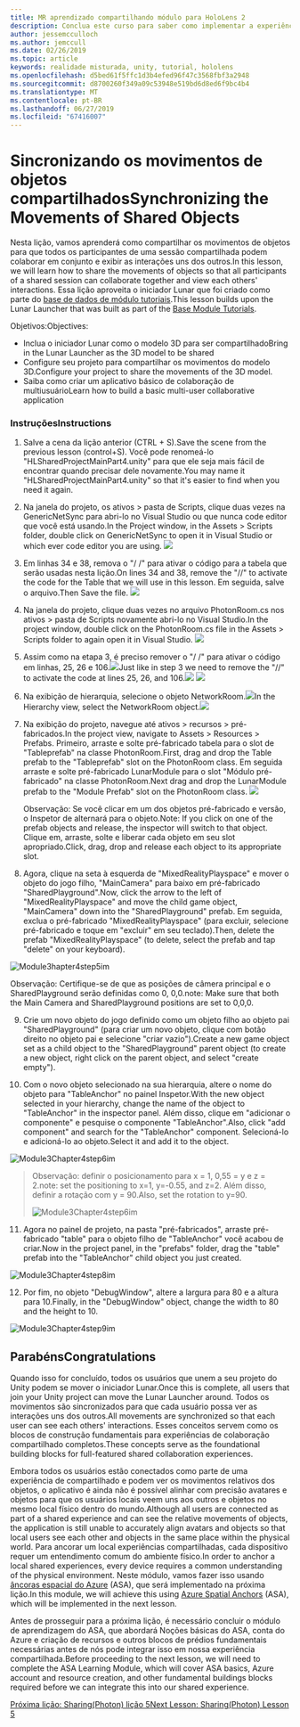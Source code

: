 ```yaml
---
title: MR aprendizado compartilhando módulo para HoloLens 2
description: Conclua este curso para saber como implementar a experiências compartilhadas com vários usuários dentro de um aplicativo de 2 HoloLens.
author: jessemcculloch
ms.author: jemccull
ms.date: 02/26/2019
ms.topic: article
keywords: realidade misturada, unity, tutorial, hololens
ms.openlocfilehash: d5bed61f5ffc1d3b4efed96f47c3568fbf3a2948
ms.sourcegitcommit: d8700260f349a09c53948e519bd6d8ed6f9bc4b4
ms.translationtype: MT
ms.contentlocale: pt-BR
ms.lasthandoff: 06/27/2019
ms.locfileid: "67416007"
---
```

# <a name="synchronizing-the-movements-of-shared-objects"></a><span data-ttu-id="c49c3-104">Sincronizando os movimentos de objetos compartilhados</span><span class="sxs-lookup"><span data-stu-id="c49c3-104">Synchronizing the Movements of Shared Objects</span></span>

<span data-ttu-id="c49c3-105">Nesta lição, vamos aprenderá como compartilhar os movimentos de objetos para que todos os participantes de uma sessão compartilhada podem colaborar em conjunto e exibir as interações uns dos outros.</span><span class="sxs-lookup"><span data-stu-id="c49c3-105">In this lesson, we will learn how to share the movements of objects so that all participants of a shared session can collaborate together and view each others' interactions.</span></span> <span data-ttu-id="c49c3-106">Essa lição aproveita o iniciador Lunar que foi criado como parte do [base de dados de módulo tutoriais](mrlearning-base.md).</span><span class="sxs-lookup"><span data-stu-id="c49c3-106">This lesson builds upon the Lunar Launcher that was built as part of the [Base Module Tutorials](mrlearning-base.md).</span></span>

<span data-ttu-id="c49c3-107">Objetivos:</span><span class="sxs-lookup"><span data-stu-id="c49c3-107">Objectives:</span></span>

- <span data-ttu-id="c49c3-108">Inclua o iniciador Lunar como o modelo 3D para ser compartilhado</span><span class="sxs-lookup"><span data-stu-id="c49c3-108">Bring in the Lunar Launcher as the 3D model to be shared</span></span>
- <span data-ttu-id="c49c3-109">Configure seu projeto para compartilhar os movimentos do modelo 3D.</span><span class="sxs-lookup"><span data-stu-id="c49c3-109">Configure your project to share the movements of the 3D model.</span></span>
- <span data-ttu-id="c49c3-110">Saiba como criar um aplicativo básico de colaboração de multiusuário</span><span class="sxs-lookup"><span data-stu-id="c49c3-110">Learn how to build a basic multi-user collaborative application</span></span>

### <a name="instructions"></a><span data-ttu-id="c49c3-111">Instruções</span><span class="sxs-lookup"><span data-stu-id="c49c3-111">Instructions</span></span>

1. <span data-ttu-id="c49c3-112">Salve a cena da lição anterior (CTRL + S).</span><span class="sxs-lookup"><span data-stu-id="c49c3-112">Save the scene from the previous lesson (control+S).</span></span> <span data-ttu-id="c49c3-113">Você pode renomeá-lo "HLSharedProjectMainPart4.unity" para que ele seja mais fácil de encontrar quando precisar dele novamente.</span><span class="sxs-lookup"><span data-stu-id="c49c3-113">You may name it "HLSharedProjectMainPart4.unity" so that it's easier to find when you need it again.</span></span>

2. <span data-ttu-id="c49c3-114">Na janela do projeto, os ativos > pasta de Scripts, clique duas vezes na GenericNetSync para abri-lo no Visual Studio ou que nunca code editor que você está usando.</span><span class="sxs-lookup"><span data-stu-id="c49c3-114">In the Project window, in the Assets > Scripts folder, double click on GenericNetSync to open it in Visual Studio or which ever code editor you are using.</span></span>  ![](images/module3chapter4updatestep2.png)

3. <span data-ttu-id="c49c3-115">Em linhas 34 e 38, remova o "/ /" para ativar o código para a tabela que serão usadas nesta lição.</span><span class="sxs-lookup"><span data-stu-id="c49c3-115">On lines 34 and 38, remove the "//" to activate the code for the Table that we will use in this lesson.</span></span>  <span data-ttu-id="c49c3-116">Em seguida, salve o arquivo.</span><span class="sxs-lookup"><span data-stu-id="c49c3-116">Then Save the file.</span></span> ![](images/module3chapter4updatestep3.png)

4. <span data-ttu-id="c49c3-117">Na janela do projeto, clique duas vezes no arquivo PhotonRoom.cs nos ativos > pasta de Scripts novamente abri-lo no Visual Studio.</span><span class="sxs-lookup"><span data-stu-id="c49c3-117">In the project window, double click on the PhotonRoom.cs file in the Assets > Scripts folder to again open it in Visual Studio.</span></span> ![](images/module3chapter4updatestep4.png)

5. <span data-ttu-id="c49c3-118">Assim como na etapa 3, é preciso remover o "/ /" para ativar o código em linhas, 25, 26 e 106.![](images/module3chapter4updatestep5a.png)</span><span class="sxs-lookup"><span data-stu-id="c49c3-118">Just like in step 3 we need to remove the "//" to activate the code at lines 25, 26, and 106.![](images/module3chapter4updatestep5a.png)</span></span> ![](images/module3chapter4updatestep5b.png)

6. <span data-ttu-id="c49c3-119">Na exibição de hierarquia, selecione o objeto NetworkRoom.![](images/module3chapter4updatestep6.png)</span><span class="sxs-lookup"><span data-stu-id="c49c3-119">In the Hierarchy view, select the NetworkRoom object.![](images/module3chapter4updatestep6.png)</span></span>

7. <span data-ttu-id="c49c3-120">Na exibição do projeto, navegue até ativos > recursos > pré-fabricados.</span><span class="sxs-lookup"><span data-stu-id="c49c3-120">In the project view, navigate to Assets > Resources > Prefabs.</span></span> <span data-ttu-id="c49c3-121">Primeiro, arraste e solte pré-fabricado tabela para o slot de "Tableprefab" na classe PhotonRoom.</span><span class="sxs-lookup"><span data-stu-id="c49c3-121">First, drag and drop the Table prefab to the "Tableprefab" slot on the PhotonRoom class.</span></span> <span data-ttu-id="c49c3-122">Em seguida arraste e solte pré-fabricado LunarModule para o slot "Módulo pré-fabricado" na classe PhotonRoom.</span><span class="sxs-lookup"><span data-stu-id="c49c3-122">Next drag and drop the LunarModule prefab to the "Module Prefab" slot on the PhotonRoom class.</span></span> ![](images/module3chapter4updatestep7.png)

   <span data-ttu-id="c49c3-123">Observação: Se você clicar em um dos objetos pré-fabricado e versão, o Inspetor de alternará para o objeto.</span><span class="sxs-lookup"><span data-stu-id="c49c3-123">Note: If you click on one of the prefab objects and release, the inspector will switch to that object.</span></span> <span data-ttu-id="c49c3-124">Clique em, arraste, solte e liberar cada objeto em seu slot apropriado.</span><span class="sxs-lookup"><span data-stu-id="c49c3-124">Click, drag, drop and release each object to its appropriate slot.</span></span>



8. <span data-ttu-id="c49c3-125">Agora, clique na seta à esquerda de "MixedRealityPlayspace" e mover o objeto do jogo filho, "MainCamera" para baixo em pré-fabricado "SharedPlayground".</span><span class="sxs-lookup"><span data-stu-id="c49c3-125">Now, click the arrow to the left of "MixedRealityPlayspace" and move the child game object, "MainCamera" down into the "SharedPlayground" prefab.</span></span> <span data-ttu-id="c49c3-126">Em seguida, exclua o pré-fabricado "MixedRealityPlayspace" (para excluir, selecione pré-fabricado e toque em "excluir" em seu teclado).</span><span class="sxs-lookup"><span data-stu-id="c49c3-126">Then, delete the prefab "MixedRealityPlayspace" (to delete, select the prefab and tap "delete" on your keyboard).</span></span>

![Module3hapter4step5im](images/module3chapter4step5im.PNG)

<span data-ttu-id="c49c3-128">Observação:  Certifique-se de que as posições de câmera principal e o SharedPlayground serão definidas como 0, 0,0.</span><span class="sxs-lookup"><span data-stu-id="c49c3-128">note:  Make sure that both the Main Camera and SharedPlayground positions are set to 0,0,0.</span></span>

9. <span data-ttu-id="c49c3-129">Crie um novo objeto do jogo definido como um objeto filho ao objeto pai "SharedPlayground" (para criar um novo objeto, clique com botão direito no objeto pai e selecione "criar vazio").</span><span class="sxs-lookup"><span data-stu-id="c49c3-129">Create a new game object set as a child object to the "SharedPlayground" parent object (to create a new object, right click on the parent object, and select "create  empty").</span></span> 

10. <span data-ttu-id="c49c3-130">Com o novo objeto selecionado na sua hierarquia, altere o nome do objeto para "TableAnchor" no painel Inspetor.</span><span class="sxs-lookup"><span data-stu-id="c49c3-130">With the new object selected in your hierarchy, change the name of the object to "TableAnchor" in the inspector panel.</span></span> <span data-ttu-id="c49c3-131">Além disso, clique em "adicionar o componente" e pesquise o componente "TableAnchor".</span><span class="sxs-lookup"><span data-stu-id="c49c3-131">Also, click "add component" and search for the "TableAnchor" component.</span></span> <span data-ttu-id="c49c3-132">Selecioná-lo e adicioná-lo ao objeto.</span><span class="sxs-lookup"><span data-stu-id="c49c3-132">Select it and add it to the object.</span></span> 

![Module3Chapter4step6im](images/module3chapter4step7im.PNG)

> <span data-ttu-id="c49c3-134">Observação: definir o posicionamento para x = 1, 0,55 = y e z = 2.</span><span class="sxs-lookup"><span data-stu-id="c49c3-134">note: set the positioning to x=1, y=-0.55, and z=2.</span></span> <span data-ttu-id="c49c3-135">Além disso, definir a rotação com y = 90.</span><span class="sxs-lookup"><span data-stu-id="c49c3-135">Also, set the rotation to y=90.</span></span> 
>
> ![Module3Chapter4step6im](images/module3chapter4noteim.PNG)

11. <span data-ttu-id="c49c3-137">Agora no painel de projeto, na pasta "pré-fabricados", arraste pré-fabricado "table" para o objeto filho de "TableAnchor" você acabou de criar.</span><span class="sxs-lookup"><span data-stu-id="c49c3-137">Now in the project panel, in the "prefabs" folder, drag the "table" prefab into the "TableAnchor" child object you just created.</span></span>

![Module3Chapter4step8im](images/module3chapter4step8im.PNG)



12. <span data-ttu-id="c49c3-139">Por fim, no objeto "DebugWindow", altere a largura para 80 e a altura para 10.</span><span class="sxs-lookup"><span data-stu-id="c49c3-139">Finally, in the "DebugWindow" object, change the width to 80 and the height to 10.</span></span>

![Module3Chapter4step9im](images/module3chapter4step11im.PNG)




## <a name="congratulations"></a><span data-ttu-id="c49c3-141">Parabéns</span><span class="sxs-lookup"><span data-stu-id="c49c3-141">Congratulations</span></span>

<span data-ttu-id="c49c3-142">Quando isso for concluído, todos os usuários que unem a seu projeto do Unity podem se mover o iniciador Lunar.</span><span class="sxs-lookup"><span data-stu-id="c49c3-142">Once this is complete, all users that join your Unity project can move the Lunar Launcher around.</span></span> <span data-ttu-id="c49c3-143">Todos os movimentos são sincronizados para que cada usuário possa ver as interações uns dos outros.</span><span class="sxs-lookup"><span data-stu-id="c49c3-143">All movements are synchronized so that each user can see each others' interactions.</span></span> <span data-ttu-id="c49c3-144">Esses conceitos servem como os blocos de construção fundamentais para experiências de colaboração compartilhado completos.</span><span class="sxs-lookup"><span data-stu-id="c49c3-144">These concepts serve as the foundational building blocks for full-featured shared collaboration experiences.</span></span> 

<span data-ttu-id="c49c3-145">Embora todos os usuários estão conectados como parte de uma experiência de compartilhado e podem ver os movimentos relativos dos objetos, o aplicativo é ainda não é possível alinhar com precisão avatares e objetos para que os usuários locais veem uns aos outros e objetos no mesmo local físico dentro do mundo.</span><span class="sxs-lookup"><span data-stu-id="c49c3-145">Although all users are connected as part of a shared experience and can see the relative movements of objects, the application is still unable to accurately align avatars and objects so that local users see each other and objects in the same place within the physical world.</span></span> <span data-ttu-id="c49c3-146">Para ancorar um local experiências compartilhadas, cada dispositivo requer um entendimento comum do ambiente físico.</span><span class="sxs-lookup"><span data-stu-id="c49c3-146">In order to anchor a local shared experiences, every device requires a common understanding of the physical environment.</span></span> <span data-ttu-id="c49c3-147">Neste módulo, vamos fazer isso usando [âncoras espacial do Azure](<https://azure.microsoft.com/en-us/services/spatial-anchors/>) (ASA), que será implementado na próxima lição.</span><span class="sxs-lookup"><span data-stu-id="c49c3-147">In this module, we will achieve this using [Azure Spatial Anchors](<https://azure.microsoft.com/en-us/services/spatial-anchors/>) (ASA), which will be implemented in the next lesson.</span></span>

<span data-ttu-id="c49c3-148">Antes de prosseguir para a próxima lição, é necessário concluir o módulo de aprendizagem do ASA, que abordará Noções básicas do ASA, conta do Azure e criação de recursos e outros blocos de prédios fundamentais necessárias antes de nós pode integrar isso em nossa experiência compartilhada.</span><span class="sxs-lookup"><span data-stu-id="c49c3-148">Before proceeding to the next lesson, we will need to complete the ASA Learning Module, which will cover ASA basics, Azure account and resource creation, and other fundamental buildings blocks required before we can integrate this into our shared experience.</span></span>

<span data-ttu-id="c49c3-149">[Próxima lição: Sharing(Photon) lição 5](mrlearning-sharing(photon)-ch5.md)</span><span class="sxs-lookup"><span data-stu-id="c49c3-149">[Next Lesson: Sharing(Photon) Lesson 5](mrlearning-sharing(photon)-ch5.md)</span></span>

